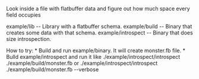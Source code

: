 Look inside a file with flatbuffer data and figure out how much space every field occupies

example/lib -- Library with a flatbuffer schema.
example/build -- Binary that creates some data with that schema.
example/introspect -- Binary that does size introspection.

How to try:
    * Build and run example/binary. It will create monster.fb file.
    * Bulld example/introspect and run it like
        ./example/introspect/introspect ./example/build/monster.fb
        or
        ./example/introspect/introspect ./example/build/monster.fb --verbose

